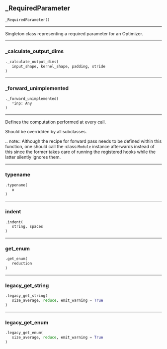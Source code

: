 #


## _RequiredParameter
```python 
_RequiredParameter()
```


---
Singleton class representing a required parameter for an Optimizer.

----


### _calculate_output_dims
```python
._calculate_output_dims(
   input_shape, kernel_shape, padding, stride
)
```


----


### _forward_unimplemented
```python
._forward_unimplemented(
   *inp: Any
)
```

---
Defines the computation performed at every call.

Should be overridden by all subclasses.

.. note::
Although the recipe for forward pass needs to be defined within
this function, one should call the :class:`Module` instance afterwards
instead of this since the former takes care of running the
registered hooks while the latter silently ignores them.

----


### typename
```python
.typename(
   o
)
```


----


### indent
```python
.indent(
   string, spaces
)
```


----


### get_enum
```python
.get_enum(
   reduction
)
```


----


### legacy_get_string
```python
.legacy_get_string(
   size_average, reduce, emit_warning = True
)
```


----


### legacy_get_enum
```python
.legacy_get_enum(
   size_average, reduce, emit_warning = True
)
```

